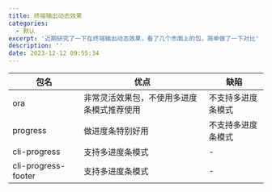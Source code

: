 ```yaml
---
title: 终端输出动态效果
categories:
  - 默认
excerpt: '近期研究了一下在终端输出动态效果，看了几个市面上的包，简单做了一下对比'
description: ''
date: 2023-12-12 09:55:34
---
```


| 包名                | 优点                                       | 缺陷               |
| ------------------- | ------------------------------------------ | ------------------ |
| ora                 | 非常灵活效果包，不使用多进度条模式推荐使用 | 不支持多进度条模式 |
| progress            | 做进度条特别好用                           | 不支持多进度条模式 |
| cli-progress        | 支持多进度条模式                           | -                  |
| cli-progress-footer | 支持多进度条模式                           | -                  |

